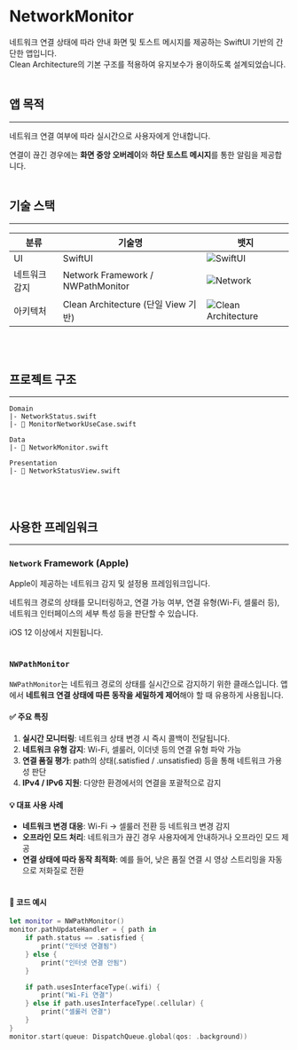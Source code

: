 # NetworkMonitor

네트워크 연결 상태에 따라 안내 화면 및 토스트 메시지를 제공하는 SwiftUI 기반의 간단한 앱입니다.  
Clean Architecture의 기본 구조를 적용하여 유지보수가 용이하도록 설계되었습니다.
<br></br>

## 앱 목적
---
네트워크 연결 여부에 따라 실시간으로 사용자에게 안내합니다.

연결이 끊긴 경우에는 **화면 중앙 오버레이**와 **하단 토스트 메시지**를 통한 알림을 제공합니다.
<br></br>

## 기술 스택
---
| 분류          | 기술명                      | 뱃지 |
|---------------|------------------------------|------|
| UI          | SwiftUI                      | ![SwiftUI](https://img.shields.io/badge/SwiftUI-00bfff?logo=swift&logoColor=white) |
| 네트워크 감지 | Network Framework / NWPathMonitor | ![Network](https://img.shields.io/badge/Network_Framework-informational?logo=apple&logoColor=white&color=gray) |
| 아키텍처    | Clean Architecture (단일 View 기반) | ![Clean Architecture](https://img.shields.io/badge/Clean--Architecture-Swift-orange) |
<br></br>

## 프로젝트 구조
---

```
Domain
|- NetworkStatus.swift
|- 📄 MonitorNetworkUseCase.swift

Data
|- 📄 NetworkMonitor.swift

Presentation
|- 📄 NetworkStatusView.swift
```
<br></br>

## 사용한 프레임워크
---

### `Network` Framework (Apple)
Apple이 제공하는 네트워크 감지 및 설정용 프레임워크입니다.

네트워크 경로의 상태를 모니터링하고, 연결 가능 여부, 연결 유형(Wi-Fi, 셀룰러 등), 네트워크 인터페이스의 세부 특성 등을 판단할 수 있습니다.

iOS 12 이상에서 지원됩니다.
<br></br>

### `NWPathMonitor`

`NWPathMonitor`는 네트워크 경로의 상태를 실시간으로 감지하기 위한 클래스입니다. 앱에서 **네트워크 연결 상태에 따른 동작을 세밀하게 제어**해야 할 때 유용하게 사용됩니다.

#### ✅ 주요 특징

1. **실시간 모니터링**: 네트워크 상태 변경 시 즉시 콜백이 전달됩니다.
2. **네트워크 유형 감지**: Wi-Fi, 셀룰러, 이더넷 등의 연결 유형 파악 가능
3. **연결 품질 평가**: path의 상태(.satisfied / .unsatisfied) 등을 통해 네트워크 가용성 판단
4. **IPv4 / IPv6 지원**: 다양한 환경에서의 연결을 포괄적으로 감지

#### 💡 대표 사용 사례

- **네트워크 변경 대응**: Wi-Fi → 셀룰러 전환 등 네트워크 변경 감지
- **오프라인 모드 처리**: 네트워크가 끊긴 경우 사용자에게 안내하거나 오프라인 모드 제공
- **연결 상태에 따라 동작 최적화**: 예를 들어, 낮은 품질 연결 시 영상 스트리밍을 자동으로 저화질로 전환
<br></br>

#### 📌 코드 예시

```swift
let monitor = NWPathMonitor()
monitor.pathUpdateHandler = { path in
    if path.status == .satisfied {
        print("인터넷 연결됨")
    } else {
        print("인터넷 연결 안됨")
    }

    if path.usesInterfaceType(.wifi) {
        print("Wi-Fi 연결")
    } else if path.usesInterfaceType(.cellular) {
        print("셀룰러 연결")
    }
}
monitor.start(queue: DispatchQueue.global(qos: .background))
```
